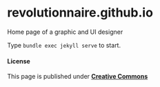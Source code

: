 # revolutionnaire.github.io
Home page of a graphic and UI designer

Type `bundle exec jekyll serve` to start.

#### License
This page is published under [**Creative Commons**](/LICENSE)
